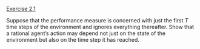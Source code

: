 [Exercise 2.1](ex_1/)

Suppose that the performance measure is concerned with just the first
$T$ time steps of the environment and ignores everything thereafter.
Show that a rational agent’s action may depend not just on the state of
the environment but also on the time step it has reached.